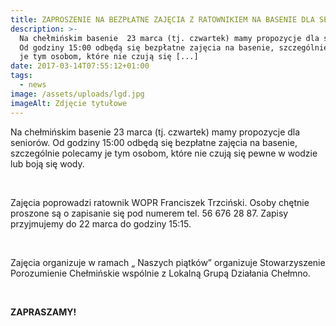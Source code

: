 ```yaml
---
title: ZAPROSZENIE NA BEZPŁATNE ZAJĘCIA Z RATOWNIKIEM NA BASENIE DLA SENIORÓW
description: >-
  Na chełmińskim basenie  23 marca (tj. czwartek) mamy propozycje dla seniorów.
  Od godziny 15:00 odbędą się bezpłatne zajęcia na basenie, szczególnie polecamy
  je tym osobom, które nie czują się [...]
date: 2017-03-14T07:55:12+01:00
tags:
  - news
image: /assets/uploads/lgd.jpg
imageAlt: Zdjęcie tytułowe
---
```

Na chełmińskim basenie  23 marca (tj. czwartek) mamy propozycje dla seniorów. Od godziny 15:00 odbędą się bezpłatne zajęcia na basenie, szczególnie polecamy je tym osobom, które nie czują się pewne w wodzie lub boją się wody.

<br>

Zajęcia poprowadzi ratownik WOPR Franciszek Trzciński. Osoby chętnie proszone są o zapisanie się pod numerem tel. 56 676 28 87. Zapisy przyjmujemy do 22 marca do godziny 15:15.

<br>

Zajęcia organizuje w ramach „ Naszych piątków” organizuje Stowarzyszenie Porozumienie Chełmińskie wspólnie z Lokalną Grupą Działania Chełmno.

<br>

**ZAPRASZAMY!**
